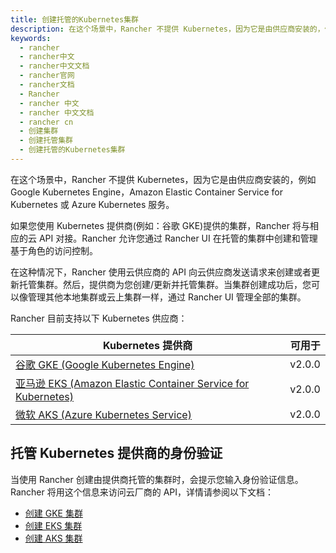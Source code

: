 ```yaml
---
title: 创建托管的Kubernetes集群
description: 在这个场景中，Rancher 不提供 Kubernetes，因为它是由供应商安装的，例如 Google Kubernetes Engine，Amazon Elastic Container Service for Kubernetes 或 Azure Kubernetes 服务。如果您使用 Kubernetes 提供商(例如：谷歌 GKE)提供的集群，Rancher 将与相应的云 API 对接。Rancher 允许您通过 Rancher UI 在托管的集群中创建和管理基于角色的访问控制。在这种情况下，Rancher 使用云供应商的 API 向云供应商发送请求来创建或者更新托管集群。然后，提供商为您创建/更新并托管集群。当集群创建成功后，您可以像管理其他本地集群或云上集群一样，通过 Rancher UI 管理全部的集群。
keywords:
  - rancher
  - rancher中文
  - rancher中文文档
  - rancher官网
  - rancher文档
  - Rancher
  - rancher 中文
  - rancher 中文文档
  - rancher cn
  - 创建集群
  - 创建托管集群
  - 创建托管的Kubernetes集群
---
```


在这个场景中，Rancher 不提供 Kubernetes，因为它是由供应商安装的，例如 Google Kubernetes Engine，Amazon Elastic Container Service for Kubernetes 或 Azure Kubernetes 服务。

如果您使用 Kubernetes 提供商(例如：谷歌 GKE)提供的集群，Rancher 将与相应的云 API 对接。Rancher 允许您通过 Rancher UI 在托管的集群中创建和管理基于角色的访问控制。

在这种情况下，Rancher 使用云供应商的 API 向云供应商发送请求来创建或者更新托管集群。然后，提供商为您创建/更新并托管集群。当集群创建成功后，您可以像管理其他本地集群或云上集群一样，通过 Rancher UI 管理全部的集群。

Rancher 目前支持以下 Kubernetes 供应商：

| Kubernetes 提供商                                                                                              | 可用于 |
| -------------------------------------------------------------------------------------------------------------- | ------ |
| [谷歌 GKE (Google Kubernetes Engine)](https://cloud.google.com/kubernetes-engine/)                             | v2.0.0 |
| [亚马逊 EKS (Amazon Elastic Container Service for Kubernetes)](https://aws.amazon.com/eks/)                    | v2.0.0 |
| [微软 AKS (Azure Kubernetes Service)](https://azure.microsoft.com/en-us/services/kubernetes-service/)          | v2.0.0 |

## 托管 Kubernetes 提供商的身份验证

当使用 Rancher 创建由提供商托管的集群时，会提示您输入身份验证信息。Rancher 将用这个信息来访问云厂商的 API，详情请参阅以下文档：

- [创建 GKE 集群](/docs/rancher2.5/cluster-provisioning/hosted-kubernetes-clusters/gke/)
- [创建 EKS 集群](/docs/rancher2.5/cluster-provisioning/hosted-kubernetes-clusters/eks/)
- [创建 AKS 集群](/docs/rancher2.5/cluster-provisioning/hosted-kubernetes-clusters/aks/)
